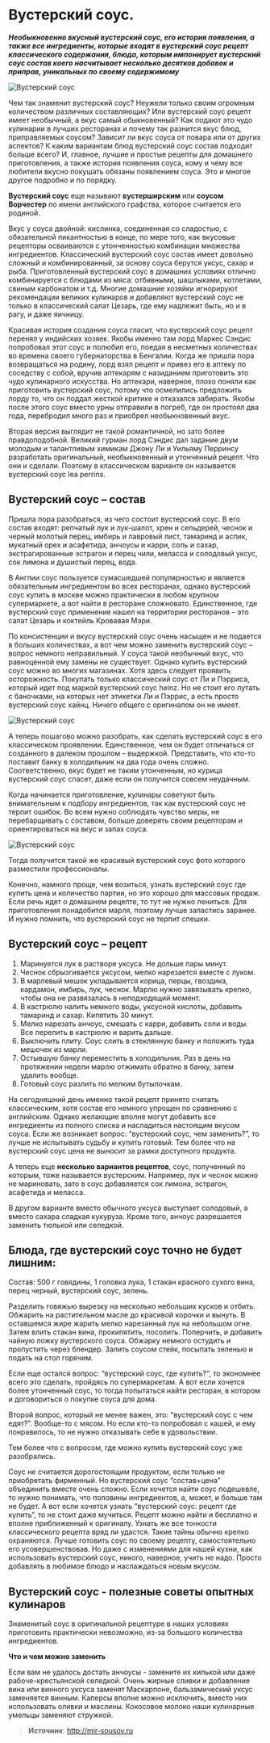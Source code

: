 # Вустерский соус.

_**Необыкновенно вкусный вустерский соус, его история появления, а также все ингредиенты, которые входят в вустерский соус рецепт классического содержания, блюда, которым импонирует вустерский соус состав коего насчитывает несколько десятков добавок и приправ, уникальных по своему содержимому**_

![Вустерский соус](/images/Kulinar/Sous/wooster.jpg 'Вустерский соус')

Чем так знаменит вустерский соус? Неужели только своим огромным количеством различных составляющих? Или вустерский соус рецепт имеет необычный, а вкус самый обыкновенный? Как подают это чудо кулинарии в лучших ресторанах и почему так разнится вкус блюд, приправляемых соусом? Зависит ли вкус соуса от повара или от других аспектов? К каким вариантам блюд вустерский соус состав подходит больше всего? И, главное, лучшие и простые рецепты для домашнего приготовления, а также история появления соуса, кому и чему все любители вкусно покушать обязаны появлением соуса. Это и многое другое подробно и по порядку.

**Вустерский соус** еще называют **вустерширским** или **соусом Ворчестер** по имени английского графства, которое считается его родиной.

Вкус у соуса двойной: кислинка, соединенная со сладостью, с обязательной пикантностью в конце, по мере того, как вкусовые рецепторы осваиваются с утонченностью комбинации множества ингредиентов. Классический вустерский соус состав имеет довольно сложный и комбинированный, за основу соуса берутся уксус, сахар и рыба. Приготовленный вустерский соус в домашних условиях отлично комбинируется с блюдами из мяса: отбивными, шашлыками, котлетами, свиным карбонатом и т.д. Многие домашние хозяйки игнорируют рекомендации великих кулинаров и добавляют вустерский соус не только в классический салат Цезарь, где ему надлежит быть, но и в рагу, и даже яичницу.

Красивая история создания соуса гласит, что вустерский соус рецепт перенял у индийских хозяек. Якобы именно там лорд Маркес Сэндис попробовал этот соус и полюбил его, поедая в несметных количествах во времена своего губернаторства в Бенгалии. Когда же пришла пора возвращаться на родину, лорд взял рецепт и привез его в аптеку по соседству с собой, вручив аптекарям с назиданием приготовить это чудо кулинарного искусства. Но аптекари, наверное, плохо поняли как приготовить вустерский соус, потому что осмелились предложить лорду то, что он поддал жесткой критике и отказался забирать. Якобы после этого соус вместо урны отправили в погреб, где он простоял два года, перебродил много раз и приобрел необыкновенный вкус. 

Вторая версия выглядит не такой романтичной, но зато более правдоподобной. Великий гурман лорд Сэндис дал задание двум молодым и талантливым химикам Джону Ли и Уильяму Перринсу разработать оригинальный, необыкновенный и утонченный рецепт. Что они и сделали. Поэтому в классическом варианте он называется вустерский соус lea perrins.

## Вустерский соус – состав

Пришла пора разобраться, из чего состоит вустерский соус. В его состав входят: репчатый лук и лук-шалот, хрен и сельдерей, чеснок и черный молотый перец, имбирь и лавровый лист, тамаринд и аспик, мукатный орех и асафетида, анчоусы и карри, соль и сахар, экстрагированные эстрагон и перец чили, меласса и солодовый уксус, сок лимона и душистый перец, вода.

В Англии соус пользуется сумасшедшей популярностью и является обязательным ингредиентом во всех ресторанах, однако вустерский соус купить в москве можно практически в любом крупном супермаркете, а вот найти в ресторане сложновато. Единственное, где вустерский соус применение нашел на территории ресторанов – это салат Цезарь и коктейль Кровавая Мэри.

По консистенции и вкусу вустерский соус очень насыщен и не подается в больших количествах, а вот чем можно заменить вустерский соус – вопрос немного неправильный. У соуса такой необычный вкус, что равноценной ему замены не существует. Однако купить вустерский соус можно во многих магазинах. Хотя здесь следует проявить осторожность. Покупать только классический соус от Ли и Пэрриса, который идет под маркой вустерский соус heinz. Но не стоит его путать с баночками, на которых нет этикетки Ли и Пэррис, а есть просто вустерский соус хайнц. Ничего общего с оригиналом он не имеет.

![Вустерский соус](/images/Kulinar/Sous/wooster_01.jpg 'Вустерский соус')

А теперь пошагово можно разобрать, как сделать вустерский соус в его классическом проявлении. Единственное, чем он будет отличаться от созданного в далеком прошлом – выдержкой. Представить, что кто-то поставит банку в холодильник на два года очень сложно. Соответственно, вкус будет не таким утонченным, но курица вустерский соус спасет, даже если он получится совсем неудачным.

Когда начинается приготовление, кулинары советуют быть внимательным к подбору ингредиентов, так как вустерский соус не терпит ошибок. Во всем нужно соблюдать чувство меры, не перебарщивать с составом, больше доверять своим рецепторам и ориентироваться на вкус и запах соуса.

![Вустерский соус](/images/Kulinar/Sous/wooster_02.jpg 'Вустерский соус')

Тогда получится такой же красивый вустерский соус фото которого разместили профессионалы.

Конечно, намного проще, чем возиться, узнать вустерский соус где купить цена и количество партии, но это хорошо для массовых продаж. Если речь идет о домашнем рецепте, то тут не нужно лениться. Для приготовления понадобится марля, поэтому лучше запастись заранее. И нужно помнить, что вустерский соус не терпит спешки.

## Вустерский соус – рецепт

1. Маринуется лук в растворе уксуса. Не дольше пары минут.
2. Чеснок сбрызгивается уксусом, мелко нарезается вместе с луком.
3. В марлевый мешок укладывается корица, перцы, гвоздика, кардамон, имбирь, лук, чеснок. Марлю нужно завязывать крепко, чтобы она не развязалась в неподходящий момент.
4. В кастрюлю налить немного воды, уксусной кислоты, добавить тамаринд и сахар. Кипятить 30 минут.
5. Мелко нарезать анчоус, смешать с карри, добавить соли и воды. Все перелить в кастрюлю и варить дальше.
6. Выключить плиту. Соус слить в стеклянную банку и положить туда мешочек из марли.
7. Остывшую банку переместить в холодильник. Раз в день на протяжении недели марлю отжимать обратно в банку, затем удалить вообще.
8. Готовый соус разлить по мелким бутылочкам.

На сегодняшний день именно такой рецепт принято считать классическим, хотя состав его немного упрощен по сравнению с английским. Однако желающие вполне могут добавить все ингредиенты из полного списка и насладиться настоящим вкусом соуса. Если же возникает вопрос: “вустерский соус, чем заменить?”, то лучше не испытывать судьбу и купить готовый. Тем более что на вустерский соус цена не выносит за рамки доступного продукта.

А теперь еще **несколько вариантов рецептов**, соус, полученный по которым, тоже называется вустерским.  Например, лук и чеснок можно не мариновать, зато в соус добавляется сок лимона, эстрагон, асафетида и меласса.

В другом варианте вместо обычного уксуса выступает солодовый, а вместо сахара сладкая кукуруза. Кроме того, анчоус разрешается заменить тюлькой или селедкой.

## Блюда, где вустерский соус точно не будет лишним:

Состав: 500 г говядины, 1 головка лука, 1 стакан красного сухого вина, перец черный, вустерский соус, зелень.

Разделить говяжью вырезку на несколько небольших кусков и отбить. Обжарить на растительном масле до красивой корочки и вынуть. В оставшемся жире жарить мелко нарезанный лук на небольшом огне. Затем влить стакан вина, прокипятить, посолить. Поперчить, и добавить чайную ложку вустерского соуса. Обжарку немного остудить и пропустить через блендер. Залить соусом стейк, посыпать зеленью и подать на стол горячим.

Если еще остался вопрос: “вустерский соус, где купить?“, то экономнее всего это сделать, пройдясь по супермаркетам. А вот если хочется более утонченный соус, то тогда попытаться найти ресторан, в котором и договориться о покупке соуса для дома.

Второй вопрос, который не менее важен, это: “вустерский соус с чем едят?”. Вообще-то с мясом. Но если кто-то попробовал с кашей, и ему понравилось, то не нужно отказывать себе в удовольствии.

Тем более что с вопросом, где можно купить вустерский соус уже разобрались.

Соус не считается дорогостоящим продуктом, если только не приобретать фирменный. Но вустерский соус “состав+цена” объединить вместе очень сложно. Если хочется найти соус подешевле, то нужно понимать, что половины ингредиентов, а, может, и больше там не будет. А вот если хочется узнать “вустерский соус: рецепт где купить“, то не стоит даже мучиться. Рецепт можно найти и бесплатно и вполне приближенный к оригиналу. Узнать же все тонкости классического рецепта вряд ли удастся. Такие тайны обычно крепко охраняются. Лучше готовить соус по своему рецепту, самостоятельно его усовершенствовав. Но даже с изменениями для нашей кухни, как использовать вустерский соус, никого, наверное, учить не надо. Просто добавлять в любимое блюдо и наслаждаться новым вкусом.

## Вустерский соус - полезные советы опытных кулинаров

Знаменитый соус в оригинальной рецептуре в наших условиях приготовить практически невозможно, из-за большого количества ингредиентов.

**Что и чем можно заменить**

Если вам не удалось достать анчоусы - замените их килькой или даже рабоче-крестьянской селедкой. Очень жирные сливки и добавление вина или винного уксуса заменят Маскарпоне, бальзамический уксус заменяется винным. Каперсы вполне можно исключить, вместо них использовать оливки и маслины. Кокосовое молоко наши кулинарные умельцы заменяют стружкой.

> **Источник**: http://mir-sousov.ru
